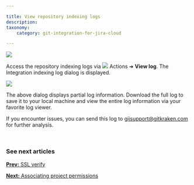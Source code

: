 ```yaml
---

title: View repository indexing logs
description:
taxonomy:
    category: git-integration-for-jira-cloud

---
```


![](/wp-content/uploads/gij-gitcloud-actions-view-logs.png)

Access the repository indexing logs via ![](/wp-content/uploads/actions-icon.png) Actions ➜ **View log**. The Integration indexing log dialog is displayed.

![](/wp-content/uploads/gij-gitcloud-actions-view-logs-dialog.png)


The above dialog displays partial log information. Download the full log to save it to your local machine and view the entire log information via your favorite log viewer.

If you encounter issues, you can send this log to [gijsupport@gitkraken.com](mailto:gijsupport@gitkraken.com) for further analysis.

&nbsp;

### See next articles

[**Prev:** SSL verify](/git-integration-for-jira-cloud/ssl-verify-gij-cloud)

[**Next:** Associating project permissions](/git-integration-for-jira-cloud/associating-project-permissions-gij-cloud)

